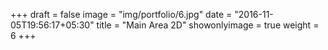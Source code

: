 +++
draft = false
image = "img/portfolio/6.jpg"
date = "2016-11-05T19:56:17+05:30"
title = "Main Area 2D"
showonlyimage = true
weight = 6
+++
